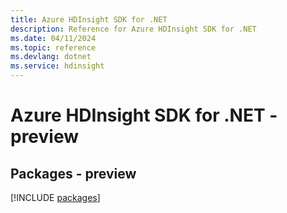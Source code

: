 ```yaml
---
title: Azure HDInsight SDK for .NET
description: Reference for Azure HDInsight SDK for .NET
ms.date: 04/11/2024
ms.topic: reference
ms.devlang: dotnet
ms.service: hdinsight
---
```

# Azure HDInsight SDK for .NET - preview
## Packages - preview
[!INCLUDE [packages](hdinsight-index.md)]